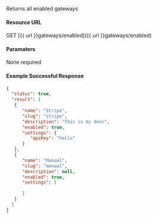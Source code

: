 <!--
@title Get enabled gateways
@author Moltin Ltd
@description Gets an array of enabled gateways

@sidebar 1
@family Gateway
@rate No
@auth Yes
@format JSON
@http GET
@version beta
-->
Returns all enabled gateways


#### Resource URL
GET [{{ url }}gateways/enabled]({{ url }}gateways/enabled)


#### Paramaters
None required

<!--code-->
#### Example Successful Response
``` json
{
  "status": true,
  "result": [
   {
      "name": "Stripe",
      "slug": "stripe",
      "description": "This is my desc",
      "enabled": true,
      "settings": {
         "apiKey": "hello"
      }
   },
   {
      "name": "Manual",
      "slug": "manual",
      "description": null,
      "enabled": true,
      "settings": [
      
      ]
   }
  ]
}
```
<!--/code-->